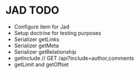 # JAD TODO

* Configure item for Jad
* Setup doctrine for testing purposes
* Serializer getLinks
* Serializer getMeta
* Serializer getRelationship
* getInclude // GET /api?include=author,comments
* getLimit and getOffset

